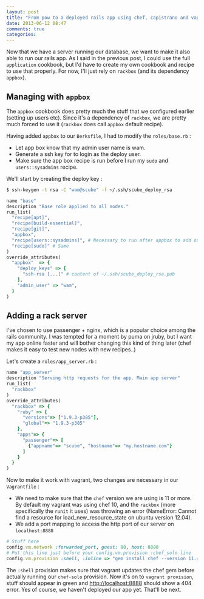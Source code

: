 ```yaml
---
layout: post
title: "From pow to a deployed rails app using chef, capistrano and vagrant - Part 3"
date: 2013-06-12 08:47
comments: true
categories: 
---
```


Now that we have a server running our database, we want to make it also able to run our rails app.
As I said in the previous post, I could use the full `application` cookbook, but I'd have to create my
own cookbook and recipe to use that properly. For now, I'll just rely on `rackbox` (and its dependency `appbox`).

## Managing with `appbox`

The `appbox` cookbook does pretty much the stuff that we configured earlier (setting up users etc). Since it's a dependency of `rackbox`,
we are pretty much forced to use it (`rackbox` does call `appbox` default recipe).

Having added `appbox` to our `Berksfile`, I had to modify the `roles/base.rb` :

* Let app box know that my admin user name is wam.
* Generate a ssh key for to login as the deploy user.
* Make sure the app box recipe is run before I run my `sudo` and `users::sysadmins` recipe.

We'll start by creating the deploy key :
```bash
$ ssh-keygen -t rsa -C "wam@scube" -f ~/.ssh/scube_deploy_rsa
```

```ruby roles/base.rb
name "base"
description "Base role applied to all nodes."
run_list(
  "recipe[apt]",
  "recipe[build-essential]",
  "recipe[git]",
  "appbox",
  "recipe[users::sysadmins]", # Necessary to run after appbox to add our stuff
  "recipe[sudo]" # Same
)
override_attributes(
  "appbox"  => {
    "deploy_keys" => [
      "ssh-rsa [...]" # content of ~/.ssh/scube_deploy_rsa.pub
    ],
    "admin_user" => "wam",
  }
)
```

## Adding a rack server
I've chosen to use passenger + nginx, which is a popular choice among the rails community. I was tempted for a moment by puma on jruby, but I want
my app online faster and will bother changing this kind of thing later (chef makes it easy to test new nodes with new recipes..)

Let's create a `roles/app_server.rb` :

```ruby roles/app_server.rb
name "app_server"
description "Serving http requests for the app. Main app server"
run_list(
  "rackbox"
)
override_attributes(
  "rackbox" => {
    "ruby" => {
      "versions"=> ["1.9.3-p385"],
      "global"=> "1.9.3-p385"
    },
    "apps"=> {
      "passenger"=> [
        {"appname"=> "scube", "hostname"=> "my.hostname.com"}
      ]
    }
  }
)
```

Now to make it work with vagrant, two changes are necessary in our `Vagrantfile` :

* We need to make sure that the `chef` version we are using is 11 or more. By default my vagrant was using chef 10, and the `rackbox`
(more specifically the `runit` it uses) was throwing an error (NameError: Cannot find a resource for load\_new\_resource\_state on ubuntu version 12.04).
* We add a port mapping to access the http port of our server on `localhost:8888`

```ruby Vagrantfile
# Stuff here
config.vm.network :forwarded_port, guest: 80, host: 8888
# Put this line just before your config.vm.provision :chef_solo line
config.vm.provision :shell, :inline => "gem install chef --version 11.4.2 --no-rdoc --no-ri --conservative"
```

The `:shell` provision makes sure that vagrant updates the chef gem before actually running our `chef-solo` provision.
Now it's on to `vagrant provision`, stuff should appear in green and [http://localhost:8888](http://localhost:8888) should show a 404 error.
Yes of course, we haven't deployed our app yet. That'll be next.
